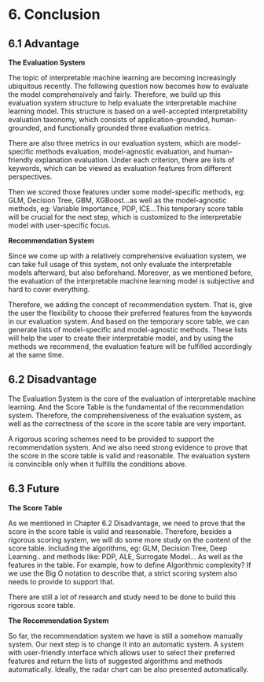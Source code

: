 # 6. Conclusion

## 6.1 Advantage

**The Evaluation System**

The topic of interpretable machine learning are becoming increasingly ubiquitous recently. The following question now becomes how to evaluate the model comprehensively and fairly. Therefore, we build up this evaluation system structure to help evaluate the interpretable machine learning model. This structure is based on a well-accepted interpretability evaluation taxonomy, which consists of application-grounded, human-grounded, and functionally grounded three evaluation metrics. 

There are also three metrics in our evaluation system, which are model-specific methods evaluation, model-agnostic evaluation, and human-friendly explanation evaluation. Under each criterion, there are lists of keywords, which can be viewed as evaluation features from different perspectives.

Then we scored those features under some model-specific methods, eg: GLM, Decision Tree, GBM, XGBoost...as well as the model-agnostic methods, eg: Variable Importance, PDP, ICE...This temporary score table will be crucial for the next step, which is customized to the interpretable model with user-specific focus.

**Recommendation System**

Since we come up with a relatively comprehensive evaluation system, we can take full usage of this system, not only evaluate the interpretable models afterward, but also beforehand. Moreover, as we mentioned before, the evaluation of the interpretable machine learning model is subjective and hard to cover everything. 

Therefore, we adding the concept of recommendation system. That is, give the user the flexibility to choose their preferred features from the keywords in our evaluation system. And based on the temporary score table, we can generate lists of model-specific and model-agnostic methods. These lists will help the user to create their interpretable model, and by using the methods we recommend, the evaluation feature will be fulfilled accordingly at the same time.

## 6.2 Disadvantage

The Evaluation System is the core of the evaluation of interpretable machine learning. And the Score Table is the fundamental of the recommendation system. Therefore, the comprehensiveness of the evaluation system, as well as the correctness of the score in the score table are very important.

A rigorous scoring schemes need to be provided to support the recommendation system. And we also need strong evidence to prove that the score in the score table is valid and reasonable. The evaluation system is convincible only when it fulfills the conditions above.

## 6.3 Future

**The Score Table**

As we mentioned in Chapter 6.2 Disadvantage, we need to prove that the score in the score table is valid and reasonable. Therefore, besides a rigorous scoring system, we will do some more study on the content of the score table. Including the algorithms, eg: GLM, Decision Tree, Deep Learning.. and methods like: PDP, ALE, Surrogate Model... As well as the features in the table. For example, how to define Algorithmic complexity? If we use the Big O notation to describe that, a strict scoring system also needs to provide to support that. 

There are still a lot of research and study need to be done to build this rigorous score table.

**The Recommendation System**

So far, the recommendation system we have is still a somehow manually system. Our next step is to change it into an automatic system. A system with user-friendly interface which allows user to select their preferred features and return the lists of suggested algorithms and methods automatically. Ideally, the radar chart can be also presented automatically. 
